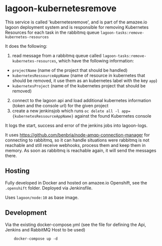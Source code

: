 # lagoon-kubernetesremove

This service is called 'kubernetesremove', and is part of the amazee.io lagoon deployment system and is responsible for removing Kubernetes Resources for each task in the rabbitmq queue `lagoon-tasks:remove-kubernetes-resources`

It does the following:
1. read message from a rabbitmq queue called `lagoon-tasks:remove-kubernetes-resources`, which have the following information:

- `projectName` (name of the project that should be handled)
- `kubernetesRessourceAppName` (name of resource in kubernetes that should be removed, it use them as an kubernetes label with the key `app`)
- `kubernetesProject` (name of the kubernetes project that should be removed)

2. connect to the lagoon api and load additional kubernetes information (token and the console url) for the given project
3. create a new jenkinsjob which runs `oc delete all -l app={kubernetesRessourceAppName}` against the found Kubernetes console

It logs the start, success and error of the jenkins jobs into lagoon-logs.

It uses https://github.com/benbria/node-amqp-connection-manager for connecting to rabbitmq, so it can handle situations were rabbitmq is not reachable and still receive webhooks, process them and keep them in memory. As soon as rabbitmq is reachable again, it will send the messages there.

## Hosting

Fully developed in Docker and hosted on amazee.io Openshift, see the `.openshift` folder. Deployed via Jenkinsfile.

Uses `lagoon/node:10` as base image.

## Development

Via the existing docker-compose.yml (see the file for defining the Api, Jenkins and RabbitMQ Host to be used)

        docker-compose up -d
